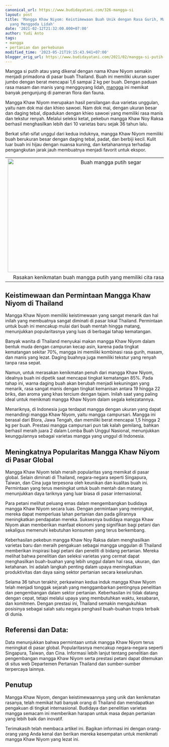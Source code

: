 ```yaml
---
canonical_url: https://www.budidayatani.com/326-mangga-si
layout: post
title: 'Mangga Khaw Niyom: Keistimewaan Buah Unik dengan Rasa Gurih, Masam, dan Manis
  yang Menggoda Lidah'
date: '2021-02-12T21:32:00.000+07:00'
author: Yudi Anto
tags:
- mangga
- pertanian dan perkebunan
modified_time: '2023-05-21T19:15:43.941+07:00'
blogger_orig_url: https://www.budidayatani.com/2021/02/mangga-si-putih-makin-digandrungi.html
---
```


<p>Mangga si putih atau yang dikenal dengan nama Khaw Niyom semakin menjadi primadona di pasar buah Thailand. Buah ini memiliki ukuran super jumbo dengan berat mencapai 1,6 sampai 2 kg per buah. Dengan paduan rasa masam dan manis yang menggoyang lidah, <a href="https://www.budidayatani.com/search/label/mangga">mangga</a> ini memikat banyak pengunjung di pameran flora dan fauna.</p><p>Mangga Khaw Niyom merupakan hasil persilangan dua varietas unggulan, yaitu nam dok mai dan khieo sawoei. Nam dok mai, dengan ukuran besar dan daging tebal, dipadukan dengan khieo sawoei yang memiliki rasa manis dan tekstur renyah. Melalui seleksi ketat, pekebun mangga Khaw Noy Raksa berhasil menghasilkan lebih dari 10 varietas baru sejak 36 tahun lalu.</p><p>Berkat sifat-sifat unggul dari kedua induknya, mangga Khaw Niyom memiliki buah berukuran besar dengan daging tebal, padat, dan berbiji kecil. Kulit luar buah ini hijau dengan nuansa kuning, dan ketahanannya terhadap pengangkutan jarak jauh membuatnya menjadi favorit untuk ekspor.</p><table align="center" cellpadding="0" cellspacing="0" class="tr-caption-container" style="margin-left: auto; margin-right: auto;"><tbody><tr><td style="text-align: center;"><a href="https://blogger.googleusercontent.com/img/b/R29vZ2xl/AVvXsEhsSii07T1E9QUOq9S8FwcNhIfBd1PsYMeCiLnd4lJFwe1dNzFnr4KkFOZ90poKtsyf6SNuCmciB-fp7o80Z0JAG6CIj5odWJh5KGuRuqk3P212Zl2poY8e8XWNyOk9aHzyjXmqXN-ysLJITJkaU00P0o8eFeDSiN-9JD6VOkPe1nSvMi0AW9C_UgsB2g/s2135/Khaw%20Niyom%20white%20mango.jpg" imageanchor="1" style="margin-left: auto; margin-right: auto;"><img alt="Buah mangga putih segar" border="0" data-original-height="1200" data-original-width="2135" height="360" src="https://blogger.googleusercontent.com/img/b/R29vZ2xl/AVvXsEhsSii07T1E9QUOq9S8FwcNhIfBd1PsYMeCiLnd4lJFwe1dNzFnr4KkFOZ90poKtsyf6SNuCmciB-fp7o80Z0JAG6CIj5odWJh5KGuRuqk3P212Zl2poY8e8XWNyOk9aHzyjXmqXN-ysLJITJkaU00P0o8eFeDSiN-9JD6VOkPe1nSvMi0AW9C_UgsB2g/w640-h360/Khaw%20Niyom%20white%20mango.jpg" title="Nikmati kelezatan buah mangga putih dengan kualitas tinggi yang memanjakan lidah" width="640" /></a></td></tr><tr><td class="tr-caption" style="text-align: center;">Rasakan kenikmatan buah mangga putih yang memiliki cita rasa eksotis dan unik</td></tr></tbody></table><h2>Keistimewaan dan Permintaan Mangga Khaw Niyom di Thailand</h2><p>Mangga Khaw Niyom memiliki keistimewaan yang sangat menarik dan hal inilah yang membuatnya sangat diminati di pasar lokal Thailand. Permintaan untuk buah ini mencakup mulai dari buah mentah hingga matang, menunjukkan popularitasnya yang luas di berbagai tahap kematangan.</p><p>Banyak wanita di Thailand menyukai makan mangga Khaw Niyom dalam bentuk muda dengan campuran kecap asin, karena pada tingkat kematangan sekitar 70%, mangga ini memiliki kombinasi rasa gurih, masam, dan manis yang lezat. Daging buahnya juga memiliki tekstur yang renyah tanpa rasa sepat.</p><p>Namun, untuk merasakan kenikmatan penuh dari mangga Khaw Niyom, idealnya buah ini dipetik saat mencapai tingkat kematangan 85%. Pada tahap ini, warna daging buah akan berubah menjadi kekuningan yang menarik, rasa sangat manis dengan tingkat kemanisan antara 19 hingga 22 briks, dan aroma yang khas tercium dengan tajam. Inilah saat yang paling ideal untuk menikmati mangga Khaw Niyom dalam segala kelezatannya.</p><p>Menariknya, di Indonesia juga terdapat mangga dengan ukuran yang dapat menandingi mangga Khaw Niyom, yaitu mangga campursari. Mangga ini berasal dari Blora, Jawa Tengah, dan memiliki berat mencapai 1,5 hingga 2 kg per buah. Prestasi mangga campursari pun tak kalah gemilang, bahkan berhasil meraih juara 2 dalam Lomba Buah Unggul Nasional, menunjukkan keunggulannya sebagai varietas mangga yang unggul di Indonesia.</p><h2>Meningkatnya Popularitas Mangga Khaw Niyom di Pasar Global</h2><p>Mangga Khaw Niyom telah meraih popularitas yang memikat di pasar global. Selain diminati di Thailand, negara-negara seperti Singapura, Taiwan, dan Cina juga terpesona oleh keunikan dan kualitas buah ini. Permintaan yang terus meningkat untuk buah mentah dan matang menunjukkan daya tariknya yang luar biasa di pasar internasional.</p><p>Para petani melihat peluang emas dalam mengembangkan budidaya mangga Khaw Niyom secara luas. Dengan permintaan yang meningkat, mereka dapat memperluas lahan pertanian dan pada gilirannya meningkatkan pendapatan mereka. Suksesnya budidaya mangga Khaw Niyom akan memberikan manfaat ekonomi yang signifikan bagi petani dan sekaligus memenuhi kebutuhan konsumen yang terus berkembang.</p><p>Keberhasilan pekebun mangga Khaw Noy Raksa dalam menghasilkan varietas baru dan meraih pengakuan sebagai mangga unggulan di Thailand memberikan inspirasi bagi petani dan peneliti di bidang pertanian. Mereka melihat bahwa penelitian dan seleksi varietas yang cermat dapat menghasilkan buah-buahan yang lebih unggul dalam hal rasa, ukuran, dan ketahanan. Ini adalah langkah penting dalam upaya meningkatkan produktivitas dan daya saing sektor pertanian secara keseluruhan.</p><p>Selama 36 tahun terakhir, perkawinan kedua induk mangga Khaw Niyom telah menjadi tonggak sejarah yang menggambarkan pentingnya penelitian dan pengembangan dalam sektor pertanian. Keberhasilan ini tidak datang dengan cepat, tetapi melalui upaya yang membutuhkan waktu, kesabaran, dan komitmen. Dengan prestasi ini, Thailand semakin mengukuhkan posisinya sebagai salah satu negara penghasil buah-buahan tropis terbaik di dunia.</p><h2>Referensi dan Data:</h2><p>Data menunjukkan bahwa permintaan untuk mangga Khaw Niyom terus meningkat di pasar global. Popularitasnya mencakup negara-negara seperti Singapura, Taiwan, dan Cina. Informasi lebih lanjut tentang penelitian dan pengembangan mangga Khaw Niyom serta prestasi petani dapat ditemukan di situs web Departemen Pertanian Thailand dan sumber-sumber terpercaya lainnya.</p><h2>Penutup</h2><p>Mangga Khaw Niyom, dengan keistimewaannya yang unik dan kenikmatan rasanya, telah memikat hati banyak orang di Thailand dan mendapatkan pengakuan di tingkat internasional. Budidaya dan penelitian varietas mangga semacam ini memberikan harapan untuk masa depan pertanian yang lebih baik dan inovatif.</p><p>Terimakasih telah membaca artikel ini. Bagikan informasi ini dengan orang-orang yang Anda kenal dan berikan mereka kesempatan untuk menikmati mangga Khaw Niyom yang lezat ini.</p>